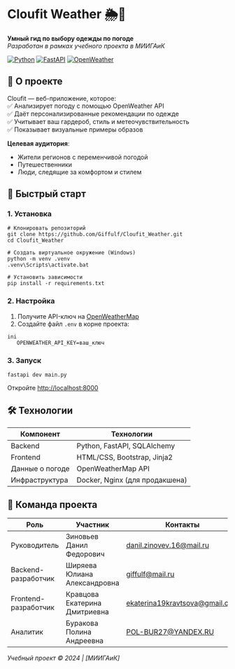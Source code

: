 # Cloufit Weather 🌦️👔  

**Умный гид по выбору одежды по погоде**  
*Разработан в рамках учебного проекта в МИИГАиК*

[![Python](https://img.shields.io/badge/Python-3.10+-blue?logo=python)](https://python.org)
[![FastAPI](https://img.shields.io/badge/FastAPI-005571?logo=fastapi)](https://fastapi.tiangolo.com/)
[![OpenWeather](https://img.shields.io/badge/OpenWeather-API-green)](https://openweathermap.org)

## 📌 О проекте  

Cloufit — веб-приложение, которое:  
✅ Анализирует погоду с помощью OpenWeather API  
✅ Даёт персонализированные рекомендации по одежде  
✅ Учитывает ваш гардероб, стиль и метеочувствительность  
✅ Показывает визуальные примеры образов  

**Целевая аудитория**:  
- Жители регионов с переменчивой погодой  
- Путешественники  
- Люди, следящие за комфортом и стилем  

## 🚀 Быстрый старт  

### 1. Установка  

```
# Клонировать репозиторий
git clone https://github.com/Giffulf/Cloufit_Weather.git
cd Cloufit_Weather

# Создать виртуальное окружение (Windows)
python -m venv .venv
.venv\Scripts\activate.bat

# Установить зависимости
pip install -r requirements.txt
```

### 2. Настройка  
1. Получите API-ключ на [OpenWeatherMap](https://openweathermap.org/api)  
2. Создайте файл `.env` в корне проекта:  
```
ini
   OPENWEATHER_API_KEY=ваш_ключ
```

### 3. Запуск  
```
fastapi dev main.py
```
Откройте [http://localhost:8000](http://localhost:8000)  

## 🛠 Технологии  

| Компонент       | Технологии                          |
|-----------------|-------------------------------------|
| Backend         | Python, FastAPI, SQLAlchemy         |
| Frontend        | HTML/CSS, Bootstrap, Jinja2         |
| Данные о погоде | OpenWeatherMap API                  |
| Инфраструктура  | Docker, Nginx (для продакшена)      |

## 👥 Команда проекта  

| Роль               | Участник                          | Контакты                     |
|--------------------|-----------------------------------|------------------------------|
| Руководитель       | Зиновьев Данил Федорович         | danil.zinovev.16@mail.ru     |
| Backend-разработчик | Ширяева Юлиана Александровна     | giffulf@mail.ru              |
| Frontend-разработчик| Кравцова Екатерина Дмитриевна    | ekaterina19kravtsova@gmail.com |
| Аналитик           | Буракова Полина Андреевна        | POL-BUR27@YANDEX.RU          |

*Учебный проект © 2024 | [МИИГАиК]*  
